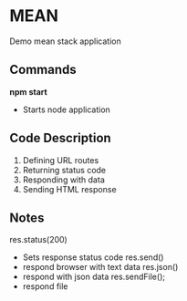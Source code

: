 # MEAN
Demo mean stack application

## Commands
__npm start__
- Starts node application

## Code Description
1. Defining URL routes
2. Returning status code
3. Responding with data
4. Sending HTML response

## Notes
res.status(200)  
- Sets response status code
res.send()
- respond browser with text data
res.json()
- respond with json data
res.sendFile();
- respond file
